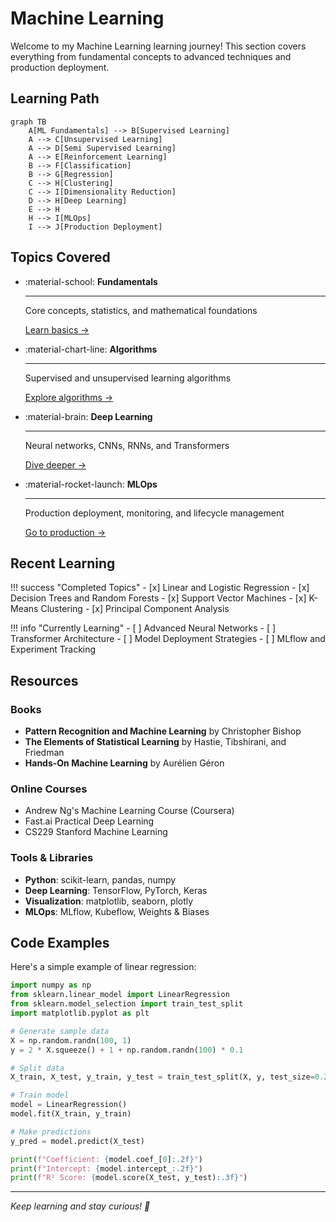 # Machine Learning

Welcome to my Machine Learning learning journey! This section covers everything from fundamental concepts to advanced techniques and production deployment.

## Learning Path

```mermaid
graph TB
    A[ML Fundamentals] --> B[Supervised Learning]
    A --> C[Unsupervised Learning]
    A --> D[Semi Supervised Learning]
    A --> E[Reinforcement Learning]
    B --> F[Classification]
    B --> G[Regression]
    C --> H[Clustering]
    C --> I[Dimensionality Reduction]
    D --> H[Deep Learning]
    E --> H
    H --> I[MLOps]
    I --> J[Production Deployment]
```

## Topics Covered

<div class="grid cards" markdown>

-   :material-school: **Fundamentals**
    
    ---
    
    Core concepts, statistics, and mathematical foundations
    
    [Learn basics →](fundamentals.md)

-   :material-chart-line: **Algorithms**
    
    ---
    
    Supervised and unsupervised learning algorithms
    
    [Explore algorithms →](algorithms.md)

-   :material-brain: **Deep Learning**
    
    ---
    
    Neural networks, CNNs, RNNs, and Transformers
    
    [Dive deeper →](deep-learning.md)

-   :material-rocket-launch: **MLOps**
    
    ---
    
    Production deployment, monitoring, and lifecycle management
    
    [Go to production →](mlops.md)

</div>

## Recent Learning

!!! success "Completed Topics"
    - [x] Linear and Logistic Regression
    - [x] Decision Trees and Random Forests
    - [x] Support Vector Machines
    - [x] K-Means Clustering
    - [x] Principal Component Analysis

!!! info "Currently Learning"
    - [ ] Advanced Neural Networks
    - [ ] Transformer Architecture
    - [ ] Model Deployment Strategies
    - [ ] MLflow and Experiment Tracking

## Resources

### Books
- **Pattern Recognition and Machine Learning** by Christopher Bishop
- **The Elements of Statistical Learning** by Hastie, Tibshirani, and Friedman
- **Hands-On Machine Learning** by Aurélien Géron

### Online Courses
- Andrew Ng's Machine Learning Course (Coursera)
- Fast.ai Practical Deep Learning
- CS229 Stanford Machine Learning

### Tools & Libraries
- **Python**: scikit-learn, pandas, numpy
- **Deep Learning**: TensorFlow, PyTorch, Keras
- **Visualization**: matplotlib, seaborn, plotly
- **MLOps**: MLflow, Kubeflow, Weights & Biases

## Code Examples

Here's a simple example of linear regression:

```python
import numpy as np
from sklearn.linear_model import LinearRegression
from sklearn.model_selection import train_test_split
import matplotlib.pyplot as plt

# Generate sample data
X = np.random.randn(100, 1)
y = 2 * X.squeeze() + 1 + np.random.randn(100) * 0.1

# Split data
X_train, X_test, y_train, y_test = train_test_split(X, y, test_size=0.2)

# Train model
model = LinearRegression()
model.fit(X_train, y_train)

# Make predictions
y_pred = model.predict(X_test)

print(f"Coefficient: {model.coef_[0]:.2f}")
print(f"Intercept: {model.intercept_:.2f}")
print(f"R² Score: {model.score(X_test, y_test):.3f}")
```

---

*Keep learning and stay curious! 🚀*
